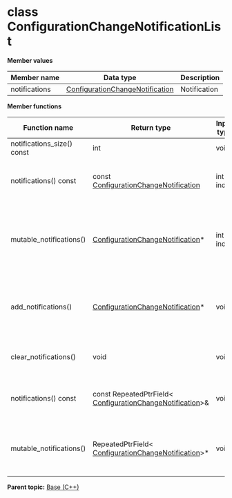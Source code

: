 # class ConfigurationChangeNotificationList

 **Member values** 

|Member name|Data type|Description|
|-----------|---------|-----------|
|notifications| [ConfigurationChangeNotification](ConfigurationChangeNotification.md#)|Notification|

 **Member functions** 

|Function name|Return type|Input type|Description|
|-------------|-----------|----------|-----------|
|notifications\_size\(\) const|int|void|Returns the number of elements currently in the field.|
|notifications\(\) const|const [ConfigurationChangeNotification](ConfigurationChangeNotification.md#)|int index|Returns the element at the given zero-based index. Calling this method with index outside of \[0, notifications\_size\(\)\) yields undefined behavior.|
|mutable\_notifications\(\)| [ConfigurationChangeNotification](ConfigurationChangeNotification.md#)\*|int index|Returns a pointer to the mutable [ConfigurationChangeNotification](ConfigurationChangeNotification.md#) object that stores the value of the element at the given zero-based index. Calling this method with index outside of \[0, notifications\_size\(\)\) yields undefined behavior.|
|add\_notifications\(\)| [ConfigurationChangeNotification](ConfigurationChangeNotification.md#)\*|void|Adds a new element and returns a pointer to it. The returned [ConfigurationChangeNotification](ConfigurationChangeNotification.md#) is mutable and will have none of its fields set \(i.e. it will be identical to a newly-allocated [ConfigurationChangeNotification](ConfigurationChangeNotification.md#)\).|
|clear\_notifications\(\)|void|void|Removes all elements from the field. After calling this, notifications\_size\(\) will return zero.|
|notifications\(\) const|const RepeatedPtrField< [ConfigurationChangeNotification](ConfigurationChangeNotification.md#)\>&|void|Returns the underlying RepeatedPtrField that stores the field's elements. This container class provides STL-like iterators and other methods.|
|mutable\_notifications\(\)|RepeatedPtrField< [ConfigurationChangeNotification](ConfigurationChangeNotification.md#)\>\*|void|Returns a pointer to the underlying mutable RepeatedPtrField that stores the field's elements. This container class provides STL-like iterators and other methods.|

**Parent topic:** [Base \(C++\)](../../summary_pages/Base.md)

